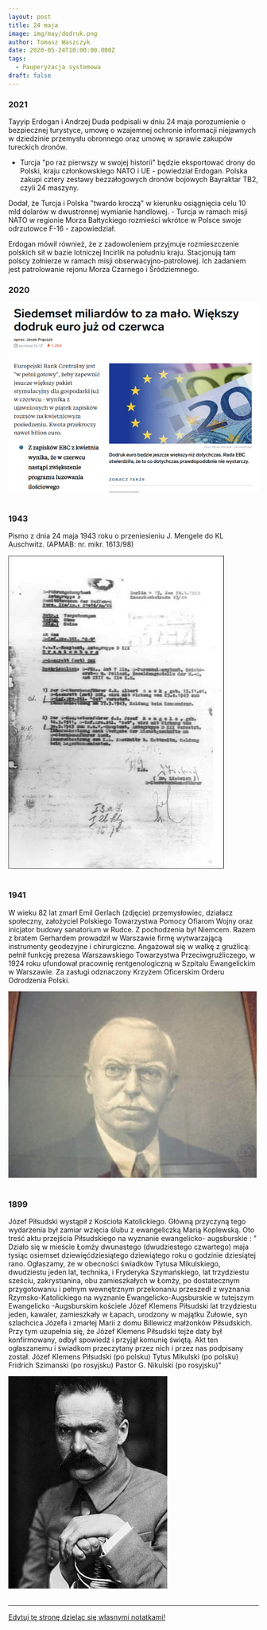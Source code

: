 ```yaml
---
layout: post
title: 24 maja
image: img/may/dodruk.png
author: Tomasz Waszczyk
date: 2020-05-24T10:00:00.000Z
tags:
  - Pauperyzacja systemowa
draft: false
---
```


### 2021

Tayyip Erdogan i Andrzej Duda podpisali w dniu 24 maja porozumienie o bezpiecznej turystyce, umowę o wzajemnej ochronie informacji niejawnych w dziedzinie przemysłu obronnego oraz umowę w sprawie zakupów tureckich dronów.

- Turcja "po raz pierwszy w swojej historii" będzie eksportować drony do Polski, kraju członkowskiego NATO i UE - powiedział Erdogan. Polska zakupi cztery zestawy bezzałogowych dronów bojowych Bayraktar TB2, czyli 24 maszyny.

Dodał, że Turcja i Polska "twardo kroczą" w kierunku osiągnięcia celu 10 mld dolarów w dwustronnej wymianie handlowej. - Turcja w ramach misji NATO w regionie Morza Bałtyckiego rozmieści wkrótce w Polsce swoje odrzutowce F-16 - zapowiedział.

Erdogan mówił również, że z zadowoleniem przyjmuje rozmieszczenie polskich sił w bazie lotniczej Incirlik na południu kraju. Stacjonują tam polscy żołnierze w ramach misji obserwacyjno-patrolowej. Ich zadaniem jest patrolowanie rejonu Morza Czarnego i Śródziemnego.

### 2020

<img src="./img/may/dodruk.png"><br><br>

### 1943

Pismo z dnia 24 maja 1943 roku o przeniesieniu J. Mengele do KL Auschwitz. (APMAB: nr. mikr. 1613/98)

<img src="./img/may/mengele.jpg"><br><br>

### 1941

W wieku 82 lat zmarł Emil Gerlach (zdjęcie) przemysłowiec, działacz społeczny, założyciel Polskiego Towarzystwa Pomocy Ofiarom Wojny oraz inicjator budowy sanatorium w Rudce.
Z pochodzenia był Niemcem. Razem z bratem Gerhardem prowadził w Warszawie firmę wytwarzającą instrumenty geodezyjne i chirurgiczne. Angażował się w walkę z gruźlicą: pełnił funkcję prezesa Warszawskiego Towarzystwa Przeciwgruźliczego, w 1924 roku ufundował pracownię rentgenologiczną w Szpitalu Ewangelickim w Warszawie. Za zasługi odznaczony Krzyżem Oficerskim Orderu Odrodzenia Polski.

<img src="./img/may/gerlach.jpg"><br><br>

### 1899

Józef Piłsudski wystąpił z Kościoła Katolickiego.
Główną przyczyną tego wydarzenia był zamiar wzięcia ślubu z ewangeliczką Marią Koplewską.
Oto treść aktu przejścia Piłsudskiego na wyznanie ewangelicko- augsburskie :
" Działo się w mieście Łomży dwunastego (dwudziestego czwartego) maja tysiąc osiemset dziewięćdziesiątego dziewiątego roku o godzinie dziesiątej rano. Ogłaszamy, że w obecności świadków Tytusa Mikulskiego,
dwudziestu jeden lat, technika, i Fryderyka Szymańskiego, lat trzydziestu sześciu, zakrystianina, obu zamieszkałych w Łomży, po
dostatecznym przygotowaniu i pełnym wewnętrznym przekonaniu przeszedł z wyznania Rzymsko-Katolickiego na wyznanie Ewangelicko-Augsburskie w tutejszym Ewangelicko -Augsburskim kościele Józef Klemens Piłsudski lat trzydziestu jeden, kawaler, zamieszkały w Łapach, urodzony w majątku Zułowie, syn szlachcica Józefa i
zmarłej Marii z domu Billewicz małżonków Piłsudskich. Przy tym uzupełnia się, że Józef Klemens Piłsudski tejże daty był konfirmowany, odbył spowiedź i przyjął komunię świętą. Akt ten ogłaszanemu i świadkom przeczytany przez nich i przez nas podpisany został.
Józef Klemens Piłsudski (po polsku)
Tytus Mikulski (po polsku)
Fridrich Szimanski (po rosyjsku)
Pastor G. Nikulski (po rosyjsku)"

<img src="./img/may/pilsudski.jpg"><br><br>

---

<a href="https://github.com/TomaszWaszczyk/historia.waszczyk.com/edit/master/src/content/may-24.md" target="_blank">Edytuj tę stronę dzieląc się własnymi notatkami!</a>
